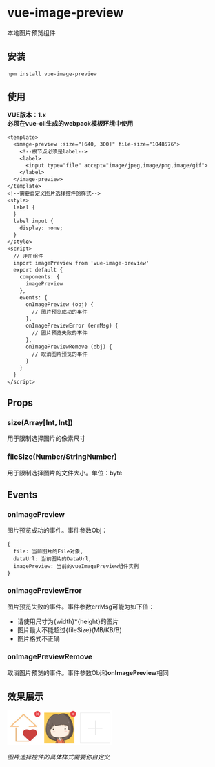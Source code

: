# vue-image-preview
本地图片预览组件

## 安装
```
npm install vue-image-preview
```
## 使用
**VUE版本：1.x** <br>
**必须在vue-cli生成的webpack模板环境中使用**<br>
```
<template>
  <image-preview :size="[640, 300]" file-size="1048576">
    <!--根节点必须是label-->
    <label>
      <input type="file" accept="image/jpeg,image/png,image/gif">
    </label>
  </image-preview>
</template>
<!--需要自定义图片选择控件的样式-->
<style>
  label {
  }
  label input {
    display: none;
  }
</style>
<script>
  // 注册组件
  import imagePreview from 'vue-image-preview'
  export default {
    components: {
      imagePreview
    },
    events: {
      onImagePreview (obj) {
        // 图片预览成功的事件
      },
      onImagePreviewError (errMsg) {
        // 图片预览失败的事件
      },
      onImagePreviewRemove (obj) {
        // 取消图片预览的事件
      }
    }
  }
</script>
```
## Props
### size(Array[Int, Int])
用于限制选择图片的像素尺寸

### fileSize(Number/StringNumber)
用于限制选择图片的文件大小。单位：byte

## Events
### onImagePreview
图片预览成功的事件。事件参数Obj：
```
{
  file: 当前图片的File对象,
  dataUrl: 当前图片的DataUrl,
  imagePreview: 当前的vueImagePreview组件实例
}
```
### onImagePreviewError
图片预览失败的事件。事件参数errMsg可能为如下值：<br>
* 请使用尺寸为{width}\*{height}的图片
* 图片最大不能超过{fileSize}(MB/KB/B)
* 图片格式不正确

### onImagePreviewRemove
取消图片预览的事件。事件参数Obj和**onImagePreview**相同

## 效果展示
![image](https://github.com/aweiu/vue-image-preview/blob/master/example.png)

*图片选择控件的具体样式需要你自定义*

